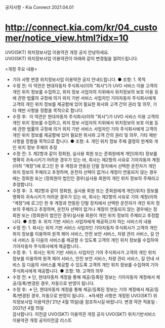 공지사항 - Kia Connect
2021.04.01
# http://connect.kia.com/kr/04_customer/notice_view.html?idx=10
UVO(SKT) 위치정보사업 이용약관 개정 공지
안녕하세요.  
UVO(SKT) 위치정보사업 이용약관이 아래와 같이 변경됨을 알려드립니다.  

<개정 주요 내용>
- 기아 사명 변경
위치정보사업 이용약관 공지 안내드립니다.
● 조항: 1. 목적
- 수정 전: 이 약관은 현대자동차 주식회사(이하 ”회사”)가 UVO 서비스 이용 고객의 개인 위치 정보를 수집하고, 위치 정보 사업자의 지위에서 위치정보의 보호 이용 등에 관한 법률의 규정에 의거 위치 기반 서비스 사업자인 기아자동차 주식회사에게 고객의 개인 위치 정보를 제공함에 있어 필요한 회사와 고객 간의 권리 및 의무, 기타 제반 사항을 정함을 목적으로 합니다.
- 수정 후:  이 약관은 현대자동차 주식회사(이하 ”회사”)가 UVO 서비스 이용 고객의 개인 위치 정보를 수집하고, 위치 정보 사업자의 지위에서 위치정보의 보호 이용 등에 관한 법률의 규정에 의거 위치 기반 서비스 사업자인 기아 주식회사에게 고객의 개인 위치 정보를 제공함에 있어 필요한 회사와 고객 간의 권리 및 의무, 기타 제반 사항을 정함을 목적으로 합니다.
● 조항: 4. 개인 위치 정보 주체 결정의 한계와 개인 위치 정보 주체의 추정
- 수정 전: 3. 제2항과 같이 정회원, 실사용 회원 또는 준회원에게 개인(위치) 정보를 명확히 귀속시키기 어려운 경우가 있는 바, 회사는 제2항의 사유로 기아자동차 계정(이하 “계정”)에 로그인 한 후 계정과 연동된 단말 장치에서 선택한 운전자가 개인 위치 정보의 주체라고 추정하며, 운전자 선택이 없거나 계정이 연동되지 않는 경우에는 정회원 또는 (정회원이 법인인 경우)실사용 회원이 개인 위치 정보의 주체라고 추정합니다.
- 수정 후:  3. 제2항과 같이 정회원, 실사용 회원 또는 준회원에게 개인(위치) 정보를 명확히 귀속시키기 어려운 경우가 있는 바, 회사는 제2항의 사유로 기아 계정(이하 “계정”)에 로그인 한 후 계정과 연동된 단말 장치에서 선택한 운전자가 개인 위치 정보의 주체라고 추정하며, 운전자 선택이 없거나 계정이 연동되지 않는 경우에는 정회원 또는 (정회원이 법인인 경우)실사용 회원이 개인 위치 정보의 주체라고 추정합니다.
● 조항: 8. 위치 기반 서비스 사업자에게 제공하고자 하는 서비스의 내용
- 수정 전: 1. 회사는 위치 기반 서비스 사업자인 기아자동차 주식회사가 고객의 개인 위치 정보를 이용하여 원격 제어 서비스, 안전 보안 서비스, 차량 관리 서비스, 길 안내 서비스 등 다음의 서비스를 제공할 수 있도록 고객의 개인 위치 정보를 수집하여 기아자동차 주식회사에게 제공합니다..
- 수정 후:  1. 회사는 위치 기반 서비스 사업자인 기아 주식회사가 고객의 개인 위치 정보를 이용하여 원격 제어 서비스, 안전 보안 서비스, 차량 관리 서비스, 길 안내 서비스 등 다음의 서비스를 제공할 수 있도록 고객의 개인 위치 정보를 수집하여 기아 주식회사에게 제공합니다.
● 조항: 18. 고객의 의무
- 수정 전: ※ 단, 현대자동차 계정을 통해 제공/등록된 정보는 기아자동차 계정에서 제공/등록/변경된 경우, 자동으로 반영이 됩니다.
- 수정 후:  ※ 단, 현대자동차 계정을 통해 제공/등록된 정보는 기아 계정에서 제공/등록/변경된 경우, 자동으로 반영이 됩니다.
.
※자세한 사항은 개정된 UVO(SKT) 위치정보사업 이용약관('21년 4월 15일)을 참조하시길 바랍니다.
변경 약관 적용일 : 2021년 4월 15일  
감사합니다.
이전글 UVO(SKT) 이용약관 개정 공지
UVO(SKT) 위치기반서비스 이용약관 개정 공지이전글
리스트
